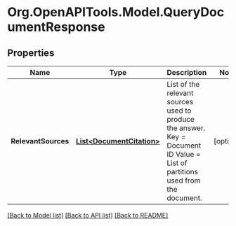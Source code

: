# Org.OpenAPITools.Model.QueryDocumentResponse

## Properties

Name | Type | Description | Notes
------------ | ------------- | ------------- | -------------
**RelevantSources** | [**List&lt;DocumentCitation&gt;**](DocumentCitation.md) | List of the relevant sources used to produce the answer.  Key &#x3D; Document ID  Value &#x3D; List of partitions used from the document. | [optional] 

[[Back to Model list]](../../README.md#documentation-for-models) [[Back to API list]](../../README.md#documentation-for-api-endpoints) [[Back to README]](../../README.md)

